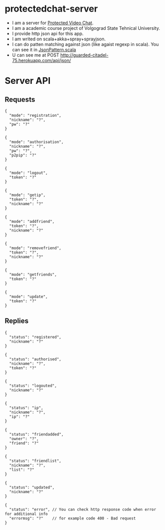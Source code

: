 protectedchat-server
====================

* I am a server for [Protected Video Chat](https://bitbucket.org/gvterechov/protected-video-chat).
* I am a academic course project of Volgograd State Tehnical University.
* I provide http json api for this app.
* I am writed on scala+akka+spray+sprayjson.
* I can do patten matching against json (like agaist regexp in scala). You can see it in [JsonPattern.scala](https://github.com/pahomovda/protectedchat-server/blob/master/src/main/scala/util/JsonPattern.scala)
* U can see me at POST http://guarded-citadel-75.herokuapp.com/api/json/

Server API
====================

Requests
--------------------
```
{
  "mode": "registration",
  "nickname": "?",
  "pw": "?"
}

{
  "mode": "authorisation",
  "nickname": "?",
  "pw": "?",
  "p2pip": "?"
}

{
  "mode": "logout",
  "token": "?"
}

{
  "mode": "getip",
  "token": "?",
  "nickname": "?"
}

{
  "mode": "addfriend",
  "token": "?",
  "nickname": "?"
}

{
  "mode": "removefriend",
  "token": "?",
  "nickname": "?"
}

{
  "mode": "getfriends",
  "token": "?"
}

{
  "mode": "update",
  "token": "?"
}
```

Replies
--------------------

```
{
  "status": "registered",
  "nickname": "?"
}

{
  "status": "authorised",
  "nickname": "?",
  "token": "?"
}

{
  "status": "logouted",
  "nickname": "?"
}

{
  "status": "ip",
  "nickname": "?",
  "ip": "?"
}

{
  "status": "friendadded",
  "owner": "?",
  "friend": "?"
}

{
  "status": "friendlist",
  "nickname": "?",
  "list": "?"
}

{
  "status": "updated",
  "nickname": "?"
}

{
  "status": "error", // You can check http response code when error for additional info
  "errormsg": "?"    // for example code 400 - Bad request
}
```
